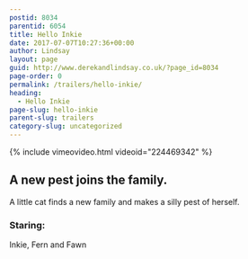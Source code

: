 ```yaml
---
postid: 8034
parentid: 6054
title: Hello Inkie
date: 2017-07-07T10:27:36+00:00
author: Lindsay
layout: page
guid: http://www.derekandlindsay.co.uk/?page_id=8034
page-order: 0
permalink: /trailers/hello-inkie/
heading:
  - Hello Inkie
page-slug: hello-inkie
parent-slug: trailers
category-slug: uncategorized
---
```

{% include vimeovideo.html videoid="224469342" %}

## A new pest joins the family.

A little cat finds a new family and makes a silly pest of herself.

### Staring:

Inkie, Fern and Fawn